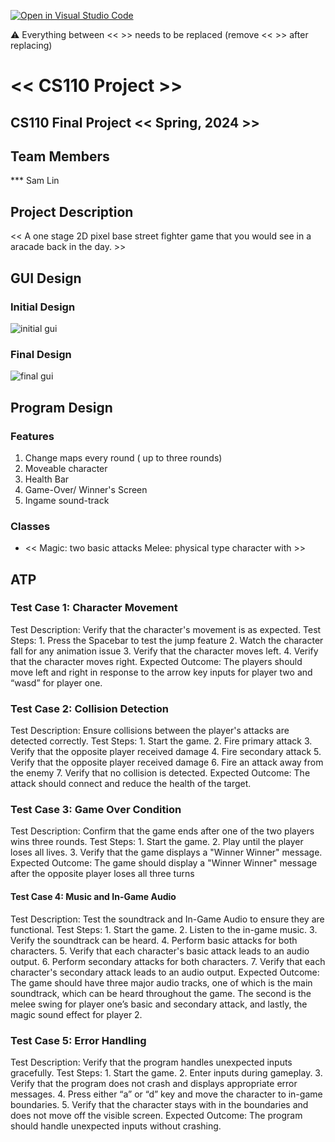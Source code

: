 [![Open in Visual Studio Code](https://classroom.github.com/assets/open-in-vscode-718a45dd9cf7e7f842a935f5ebbe5719a5e09af4491e668f4dbf3b35d5cca122.svg)](https://classroom.github.com/online_ide?assignment_repo_id=14589309&assignment_repo_type=AssignmentRepo)

:warning: Everything between << >> needs to be replaced (remove << >> after replacing)

# << CS110 Project >>
## CS110 Final Project  << Spring, 2024 >>

## Team Members

*** Sam Lin

## Project Description

<< A one stage 2D pixel base street fighter game that you would see in a aracade back in the day. >>


## GUI Design


### Initial Design

![initial gui]("assets/gui.jpg")

### Final Design

![final gui](assets/finalgui.jpg)

## Program Design

### Features

1. Change maps every round ( up to three rounds)
2. Moveable character
3. Health Bar
4. Game-Over/ Winner's Screen
5. Ingame sound-track

### Classes

- << 
Magic: two basic attacks
Melee: physical type character with >>

## ATP

### Test Case 1: Character Movement
Test Description: Verify that the character's movement is as expected.
    Test Steps:
    1. Press the Spacebar to test the jump feature
    2. Watch the character fall for any animation issue
    3. Verify that the character moves left.
    4. Verify that the character moves right.
Expected Outcome: The players should move left and right in response to the arrow key inputs for player two and “wasd” for player one.


### Test Case 2: Collision Detection
Test Description: Ensure collisions between the player's attacks are detected correctly.
     Test Steps:
     1. Start the game.
     2. Fire primary attack 
     3. Verify that the opposite player received damage
     4. Fire secondary attack 
     5. Verify that the opposite player received damage
     6. Fire an attack away from the enemy
     7. Verify that no collision is detected.
Expected Outcome: The attack should connect and reduce the health of the target.

### Test Case 3: Game Over Condition
Test Description: Confirm that the game ends after one of the two players wins three rounds.
     Test Steps:
     1. Start the game.
     2. Play until the player loses all lives.
     3. Verify that the game displays a "Winner Winner" message.
Expected Outcome: The game should display a "Winner Winner" message after the opposite player loses all three turns

#### Test Case 4: Music and In-Game Audio
Test Description: Test the soundtrack and In-Game Audio to ensure they are functional.
     Test Steps:
     1. Start the game.
     2. Listen to the in-game music.
     3. Verify the soundtrack can be heard.
     4. Perform basic attacks for both characters.
     5. Verify that each character's basic attack leads to an audio output.
     6. Perform secondary attacks for both characters.
     7. Verify that each character's secondary attack leads to an audio output.
Expected Outcome: The game should have three major audio tracks, one of which is the main soundtrack, which can be heard throughout the game. The second is the melee swing for player one’s basic and secondary attack, and lastly, the magic sound effect for player 2.

### Test Case 5: Error Handling
Test Description: Verify that the program handles unexpected inputs gracefully.
     Test Steps:
     1. Start the game.
     2. Enter inputs during gameplay.
     3. Verify that the program does not crash and displays appropriate error messages.
     4. Press either “a” or “d” key and move the character to in-game boundaries.
     5. Verify that the character stays with in the boundaries and does not move off the visible screen.
Expected Outcome: The program should handle unexpected inputs without crashing.
